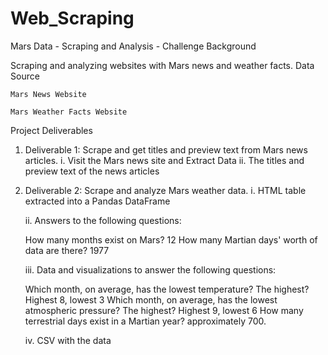 # Web_Scraping
Mars Data - Scraping and Analysis - Challenge
Background

Scraping and analyzing websites with Mars news and weather facts.
Data Source

    Mars News Website

    Mars Weather Facts Website

Project Deliverables
1. Deliverable 1: Scrape and get titles and preview text from Mars news articles.
    i. Visit the Mars news site and Extract Data
    ii. The titles and preview text of the news articles

2. Deliverable 2: Scrape and analyze Mars weather data.
    i. HTML table extracted into a Pandas DataFrame
    
    ii. Answers to the following questions:

    How many months exist on Mars? 12
    How many Martian days' worth of data are there? 1977
    
    iii. Data and visualizations to answer the following questions:

    Which month, on average, has the lowest temperature? The highest? Highest 8, lowest 3
    Which month, on average, has the lowest atmospheric pressure? The highest? Highest 9, lowest 6
    How many terrestrial days exist in a Martian year? approximately 700.

    iv. CSV with the data
